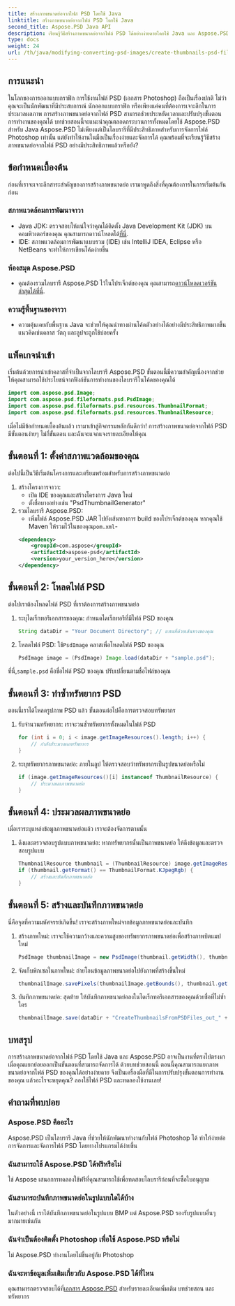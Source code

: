 ```yaml
---
title: สร้างภาพขนาดย่อจากไฟล์ PSD โดยใช้ Java
linktitle: สร้างภาพขนาดย่อจากไฟล์ PSD โดยใช้ Java
second_title: Aspose.PSD Java API
description: เรียนรู้วิธีสร้างภาพขนาดย่อจากไฟล์ PSD ได้อย่างง่ายดายโดยใช้ Java และ Aspose.PSD ปฏิบัติตามคำแนะนำทีละขั้นตอนของเราเพื่อการประมวลผลภาพที่ราบรื่น
type: docs
weight: 24
url: /th/java/modifying-converting-psd-images/create-thumbnails-psd-files/
---
```

## การแนะนำ
ในโลกของการออกแบบกราฟิก การใช้งานไฟล์ PSD (เอกสาร Photoshop) ถือเป็นเรื่องปกติ ไม่ว่าคุณจะเป็นนักพัฒนาที่มีประสบการณ์ นักออกแบบกราฟิก หรือเพียงแค่คนที่ต้องการเจาะลึกในการประมวลผลภาพ การสร้างภาพขนาดย่อจากไฟล์ PSD สามารถช่วยประหยัดเวลาและปรับปรุงขั้นตอนการทำงานของคุณได้ บทช่วยสอนนี้จะแนะนำคุณตลอดกระบวนการทั้งหมดโดยใช้ Aspose.PSD สำหรับ Java Aspose.PSD ไม่เพียงแต่เป็นไลบรารีที่มีประสิทธิภาพสำหรับการจัดการไฟล์ Photoshop เท่านั้น แต่ยังทำให้งานในมือเป็นเรื่องง่ายและจัดการได้ คุณพร้อมที่จะเรียนรู้วิธีสร้างภาพขนาดย่อจากไฟล์ PSD อย่างมีประสิทธิภาพแล้วหรือยัง?
## ข้อกำหนดเบื้องต้น
ก่อนที่เราจะเจาะลึกสาระสำคัญของการสร้างภาพขนาดย่อ เรามาพูดถึงสิ่งที่คุณต้องการในการเริ่มต้นกันก่อน
### สภาพแวดล้อมการพัฒนาจาวา
-  Java JDK: ตรวจสอบให้แน่ใจว่าคุณได้ติดตั้ง Java Development Kit (JDK) บนคอมพิวเตอร์ของคุณ คุณสามารถดาวน์โหลดได้[ที่นี่](https://www.oracle.com/java/technologies/javase-jdk11-downloads.html).
- IDE: สภาพแวดล้อมการพัฒนาแบบรวม (IDE) เช่น IntelliJ IDEA, Eclipse หรือ NetBeans จะทำให้การเขียนโค้ดง่ายขึ้น
### ห้องสมุด Aspose.PSD
- คุณต้องรวมไลบรารี Aspose.PSD ไว้ในโปรเจ็กต์ของคุณ คุณสามารถ[ดาวน์โหลดเวอร์ชันล่าสุดได้ที่นี่](https://releases.aspose.com/psd/java/).
### ความรู้พื้นฐานของจาวา
- ความคุ้นเคยกับพื้นฐาน Java จะช่วยให้คุณนำทางผ่านโค้ดตัวอย่างได้อย่างมีประสิทธิภาพมากขึ้น แนวคิดเช่นคลาส วัตถุ และลูปจะถูกใช้บ่อยครั้ง
## แพ็คเกจนำเข้า
เริ่มต้นด้วยการนำเข้าคลาสที่จำเป็นจากไลบรารี Aspose.PSD ขั้นตอนนี้มีความสำคัญเนื่องจากช่วยให้คุณสามารถใช้ประโยชน์จากฟังก์ชันการทำงานของไลบรารีในโค้ดของคุณได้
```java
import com.aspose.psd.Image;
import com.aspose.psd.fileformats.psd.PsdImage;
import com.aspose.psd.fileformats.psd.resources.ThumbnailFormat;
import com.aspose.psd.fileformats.psd.resources.ThumbnailResource;
```
เมื่อไม่มีข้อกำหนดเบื้องต้นแล้ว เรามาเข้าสู่กิจกรรมหลักกันดีกว่า! การสร้างภาพขนาดย่อจากไฟล์ PSD มีขั้นตอนง่ายๆ ไม่กี่ขั้นตอน และฉันจะแจกแจงรายละเอียดให้คุณ
## ขั้นตอนที่ 1: ตั้งค่าสภาพแวดล้อมของคุณ
ต่อไปนี้เป็นวิธีเริ่มต้นโครงการและเตรียมพร้อมสำหรับการสร้างภาพขนาดย่อ
1. สร้างโครงการจาวา:
   - เปิด IDE ของคุณและสร้างโครงการ Java ใหม่
   - ตั้งชื่อบางอย่างเช่น "PsdThumbnailGenerator"
2. รวมไลบรารี Aspose.PSD:
   -  เพิ่มไฟล์ Aspose.PSD JAR ไปยังเส้นทางการ build ของโปรเจ็กต์ของคุณ หากคุณใช้ Maven ให้รวมไว้ในของคุณ`pom.xml`-
     ```xml
     <dependency>
         <groupId>com.aspose</groupId>
         <artifactId>aspose-psd</artifactId>
         <version>your_version_here</version>
     </dependency>
     ```
## ขั้นตอนที่ 2: โหลดไฟล์ PSD
ต่อไปเราต้องโหลดไฟล์ PSD ที่เราต้องการสร้างภาพขนาดย่อ 
1. ระบุไดเร็กทอรีเอกสารของคุณ:
   กำหนดไดเร็กทอรีที่มีไฟล์ PSD ของคุณ
   ```java
   String dataDir = "Your Document Directory"; // แทนที่ด้วยเส้นทางของคุณ
   ```
2. โหลดไฟล์ PSD:
    ใช้`PsdImage` คลาสเพื่อโหลดไฟล์ PSD ของคุณ
   ```java
   PsdImage image = (PsdImage) Image.load(dataDir + "sample.psd");
   ```
 ที่นี่,`sample.psd` คือชื่อไฟล์ PSD ของคุณ ปรับเปลี่ยนตามชื่อไฟล์ของคุณ
## ขั้นตอนที่ 3: ทำซ้ำทรัพยากร PSD
ตอนนี้เราได้โหลดรูปภาพ PSD แล้ว ขั้นตอนต่อไปคือการตรวจสอบทรัพยากร
1. รับจำนวนทรัพยากร:
   เราจะวนซ้ำทรัพยากรทั้งหมดในไฟล์ PSD
   ```java
   for (int i = 0; i < image.getImageResources().length; i++) {
       // กำลังประมวลผลทรัพยากร
   }
   ```
   
2. ระบุทรัพยากรภาพขนาดย่อ:
   ภายในลูป ให้ตรวจสอบว่าทรัพยากรเป็นรูปขนาดย่อหรือไม่
   ```java
   if (image.getImageResources()[i] instanceof ThumbnailResource) {
       // ประมวลผลภาพขนาดย่อ
   }
   ```
## ขั้นตอนที่ 4: ประมวลผลภาพขนาดย่อ
เมื่อเราระบุแหล่งข้อมูลภาพขนาดย่อแล้ว เราจะต้องจัดการตามนั้น
1. ดึงและตรวจสอบรูปแบบภาพขนาดย่อ:
   หากทรัพยากรนั้นเป็นภาพขนาดย่อ ให้ดึงข้อมูลและตรวจสอบรูปแบบ
   ```java
   ThumbnailResource thumbnail = (ThumbnailResource) image.getImageResources()[i];
   if (thumbnail.getFormat() == ThumbnailFormat.KJpegRgb) {
       // สร้างและบันทึกภาพขนาดย่อ
   }
   ```
## ขั้นตอนที่ 5: สร้างและบันทึกภาพขนาดย่อ
นี่คือจุดที่ความมหัศจรรย์เกิดขึ้น! เราจะสร้างภาพใหม่จากข้อมูลภาพขนาดย่อและบันทึก
1. สร้างภาพใหม่:
   เราจะใช้ความกว้างและความสูงของทรัพยากรภาพขนาดย่อเพื่อสร้างภาพบิตแมปใหม่
   ```java
   PsdImage thumbnailImage = new PsdImage(thumbnail.getWidth(), thumbnail.getHeight());
   ```
2. จัดเก็บพิกเซลในภาพใหม่:
   ถ่ายโอนข้อมูลภาพขนาดย่อไปยังภาพที่สร้างขึ้นใหม่
   ```java
   thumbnailImage.savePixels(thumbnailImage.getBounds(), thumbnail.getThumbnailData());
   ```
3. บันทึกภาพขนาดย่อ:
   สุดท้าย ให้บันทึกภาพขนาดย่อลงในไดเร็กทอรีเอกสารของคุณด้วยชื่อที่ไม่ซ้ำใคร
   ```java
   thumbnailImage.save(dataDir + "CreateThumbnailsFromPSDFiles_out_" + i + ".bmp");
   ```

## บทสรุป
การสร้างภาพขนาดย่อจากไฟล์ PSD โดยใช้ Java และ Aspose.PSD อาจเป็นงานที่ตรงไปตรงมาเมื่อคุณแยกย่อยออกเป็นขั้นตอนที่สามารถจัดการได้ ด้วยบทช่วยสอนนี้ ตอนนี้คุณสามารถแยกภาพขนาดย่อจากไฟล์ PSD ของคุณได้อย่างง่ายดาย จึงเป็นเครื่องมือที่ดีในการปรับปรุงขั้นตอนการทำงานของคุณ แล้วอะไรจะหยุดคุณ? ลองใช้ไฟล์ PSD และทดลองใช้งานเลย!
## คำถามที่พบบ่อย
### Aspose.PSD คืออะไร
Aspose.PSD เป็นไลบรารี Java ที่ช่วยให้นักพัฒนาทำงานกับไฟล์ Photoshop ได้ ทำให้ง่ายต่อการจัดการและจัดการไฟล์ PSD โดยทางโปรแกรมได้ง่ายขึ้น
### ฉันสามารถใช้ Aspose.PSD ได้ฟรีหรือไม่
ใช่ Aspose เสนอการทดลองใช้ฟรีที่คุณสามารถใช้เพื่อทดสอบไลบรารีก่อนที่จะซื้อใบอนุญาต
### ฉันสามารถบันทึกภาพขนาดย่อในรูปแบบใดได้บ้าง
ในตัวอย่างนี้ เราได้บันทึกภาพขนาดย่อในรูปแบบ BMP แต่ Aspose.PSD รองรับรูปแบบอื่นๆ มากมายเช่นกัน
### ฉันจำเป็นต้องติดตั้ง Photoshop เพื่อใช้ Aspose.PSD หรือไม่
ไม่ Aspose.PSD ทำงานโดยไม่ขึ้นอยู่กับ Photoshop
### ฉันจะหาข้อมูลเพิ่มเติมเกี่ยวกับ Aspose.PSD ได้ที่ไหน
 คุณสามารถตรวจสอบได้ที่[เอกสาร Aspose.PSD](https://reference.aspose.com/psd/java/) สำหรับรายละเอียดเพิ่มเติม บทช่วยสอน และทรัพยากร